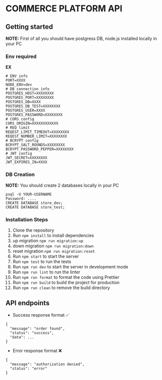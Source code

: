# COMMERCE PLATFORM API
## Getting started
**NOTE:** First of all you should have postgress DB, node.js installed locally in your PC

### Env required
**EX**
```
# ENV info
PORT=XXXX
NODE_ENV=dev
# DB connection info
POSTGRES_HOST=XXXXXXXX
POSTGRES_PORT=XXXXXXXX
POSTGRES_DB=XXXX
POSTGRES_DB_TEST=XXXXXXXX
POSTGRES_USER=XXXX
POSTGRES_PASSWORD=XXXXXXXX
# CORS config
CORS_ORIGIN=XXXXXXXXXXXX
# REQ limit
REQEST_LIMIT_TIMEOUT=XXXXXXXX
REQEST_NUMBER_LIMIT=XXXXXXXX
# BCRYPT config
BCRYPT_SALT_ROUNDS=XXXXXXXX
BCRYPT_PASSWORD_PEPPER=XXXXXXXX
# JWT config
JWT_SECRET=XXXXXXXX
JWT_EXPIRES_IN=XXXX
```

### DB Creation
**NOTE:** You should create 2 databases locally in your PC
```
psql -U YOUR-USERNAME
Password: ....
CREATE DATABASE store_dev;
CREATE DATABASE store_test;
```

### Installation Steps

1. Clone the repository
2. Run `npm install` to install dependencies
3. up migration `npm run migration:up`
4. down migration `npm run migration:down`
5. reset migration `npm run migration:reset`
6. Run `npm start` to start the server
7. Run `npm test` to run the tests
8. Run `npm run dev` to start the server in development mode
9. Run `npm run lint` to run the linter
10. Run `npm run format` to format the code using Prettier
11. Run `npm run build` to build the project for production
12. Run `npm run clean` to remove the build directory

## API endpoints
* Success response format ✅
```
{
  "message": "order found",
  "status": "success",
  "data": ...
}
```
* Error response format ❌
```
{
  "message": "authorization denied",
  "status": "error"
}
```

<!-- ### Users

- `POST /api/v1/users` - Create new user ✅
- `POST /api/v1/users/authenticate ` - Authenticate user ✅
- `GET /api/v1/users/:userId ` - Show user ✅
- `GET /api/v1/users ` - Index users ✅

## Products

- `GET /api/v1/products` - Index products ✅
- `POST /api/v1/products` - Create a product ✅
- `GET /api/v1/products/:productId` - Show product ✅

## orders

- `POST /api/v1/orders` - Create Order ✅
- `GET /api/v1/orders/user/:userId` - Index Orders by user id & status (req body) ✅

### Users endpoints in details
* Create new user `http://localhost:3000/api/v1/users [POST]` (generate token)
* Required:
1. Request Body
```
{
  "email": "mohamed@gmail.com",
  "password": "123456",
  "first_name": "Mohamed",
  "last_name": "Yasser"
}
```

* Authenticate user `http://localhost:3000/api/v1/users/authenticate [POST]` (generate token)
* Required:
1. Request Body
```
{
  "email": "mohamed@gmail.com",
  "password": "123456"
}
```

* Show user `http://localhost:3000/api/v1/users/:userId [GET]` (authentication required)
* Required:
1. Bearer Token `Bearer [token]`

* Index users `http://localhost:3000/api/v1/users [GET]` (authentication required)
* Required:
1. Bearer Token `Bearer [token]`
 
### Products endpoints in details
* Create product `http://localhost:3000/api/v1/products [POST]` (authentication required)
* Required:
1. Bearer Token `Bearer [token]`
2. Request Body
```
{
  "name": "product 99",
  "price": 20,
  "category": "tech"
}
```

* Show product `http://localhost:3000/api/v1/products/:productId [GET]`

* Index product `http://localhost:3000/api/v1/products [GET]`

### Orders endpoints in details
* Create Order `http://localhost:3000/api/v1/orders [POST]`
* Required:
1. Request Body
```
{
  "userId": "c5b9a9fc-cc7f-466c-8fac-c48a19f77aa8",
  "productId": "1f6751f5-8f4e-4208-a48d-366ae7f00aef",
  "quantity": 99,
  "status": "completed"
}
```

* Index Orders by user id & status `http://localhost:3000/api/v1/orders/user/:userId [GET]`
* Optional:
1. Request Body
```
{
  "status": "completed" // Or active for filter orders
}
```

## Data Shapes
#### Products (JSON)
- id (uuid)
- name (string)
- price (number)
- category (string)
```sql
CREATE EXTENSION IF NOT EXISTS "uuid-ossp";
CREATE TABLE IF NOT EXISTS products (
  id uuid PRIMARY KEY DEFAULT uuid_generate_v4(),
  name VARCHAR(255) NOT NULL,
  price NUMERIC(10,2) NOT NULL,
  category VARCHAR(255) NOT NULL
);
```
```json
{
  "id": "e0190697-0080-48c0-8fe8-8d22e16f1442",
  "name": "Product Name",
  "price": 9.99,
  "category": "Category Name",
}
```

#### Users (JSON)
- id (uuid)
- email (string)
- first_Name (string)
- last_Name (string)
- password (string)
```sql
CREATE EXTENSION IF NOT EXISTS "uuid-ossp";
CREATE TABLE IF NOT EXISTS users (
  id uuid PRIMARY KEY DEFAULT uuid_generate_v4(),
  email VARCHAR(255) NOT NULL UNIQUE,
  first_name VARCHAR(255) NOT NULL,
  last_name VARCHAR(255) NOT NULL,
  password VARCHAR(255) NOT NULL
);
```
```json
{
  "id": "e0190697-0080-48c0-8fe8-8d22e16f1442",
  "first_name": "First Name",
  "last_name": "Last Name",
  "email": "mo@gmail.com",
  "password": "password",
}
```

#### Orders
- id (uuid)
- user_id (uuid) (foreign key)
- status (string)
```sql
CREATE EXTENSION IF NOT EXISTS "uuid-ossp";
CREATE TABLE IF NOT EXISTS orders (
  id uuid PRIMARY KEY DEFAULT uuid_generate_v4(),
  user_id uuid NOT NULL,
  status VARCHAR(255) NOT NULL,
  FOREIGN KEY (user_id) REFERENCES users(id) ON DELETE CASCADE ON UPDATE CASCADE
);
```
```json
{
  "id": "e0190697-0080-48c0-8fe8-8d22e16f1442",
  "user_id": "e0190697-0080-48c0-8fe8-8d22e16f1442",
  "product_id": "e0190697-0080-48c0-8fe8-8d22e16f1442",
  "quantity": 1,
  "status": "active",
}
```


#### Order_products
- id (uuid)
- order_id (uuid) (foreign key)
- product_id (uuid) (foreign key)
- quantity (number)
```sql
CREATE EXTENSION IF NOT EXISTS "uuid-ossp";
CREATE TABLE IF NOT EXISTS order_products (
  id uuid PRIMARY KEY DEFAULT uuid_generate_v4(),
  order_id uuid NOT NULL,
  product_id uuid NOT NULL,
  quantity INTEGER NOT NULL,
  FOREIGN KEY (order_id) REFERENCES orders(id) ON DELETE CASCADE ON UPDATE CASCADE,
  FOREIGN KEY (product_id) REFERENCES products(id) ON DELETE CASCADE ON UPDATE CASCADE
);
``` -->






